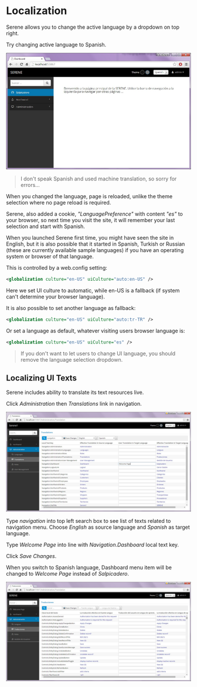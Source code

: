 # Localization

Serene allows you to change the active language by a dropdown on top right.

Try changing active language to Spanish.

![Serene Dashboard Spanish](img/serene_dashboard_spanish.jpg)

> I don't speak Spanish and used machine translation, so sorry for errors...

When you changed the language, page is reloaded, unlike the theme selection where no page reload is required.

Serene, also added a cookie, *"LanguagePreference"* with content *"es"* to your browser, so next time you visit the site, it will remember your last selection and start with Spanish.

When you launched Serene first time, you might have seen the site in English, but it is also possible that it started in Spanish, Turkish or Russian (these are currently available sample languages) if you have an operating system or browser of that language.

This is controlled by a web.config setting:

```xml
<globalization culture="en-US" uiCulture="auto:en-US" />
```

Here we set UI culture to automatic, while en-US is a fallback (if system can't determine your browser language).

It is also possible to set another language as fallback:

```xml
<globalization culture="en-US" uiCulture="auto:tr-TR" />
```

Or set a language as default, whatever visiting users browser language is:

```xml
<globalization culture="en-US" uiCulture="es" />
```

> If you don't want to let users to change UI language, you should remove the language selection dropdown.

## Localizing UI Texts

Serene includes ability to translate its text resources live.

Click *Administration* then *Translations* link in navigation.

![](translation_navigation_texts.jpg)

Type *navigation* into top left search box to see list of texts related to navigation menu. Choose *English* as source language and *Spanish* as target language.

Type *Welcome Page* into line with *Navigation.Dashboard* local text key.

Click *Save Changes*.

When you switch to Spanish language, Dashboard menu item will be changed to *Welcome Page* instead of *Salpicadero*.

![](translation_navigation_welcome.jpg)

